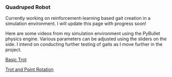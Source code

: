 ### Quadruped Robot
Currently working on reinforcement-learning based gait creation in a simulation environment. I will update this page with progress soon!

Here are some videos from my simulation environment using the PyBullet physics engine. Various parameters can be adjusted using the sliders on the side. I intend on conducting further testing of gaits as I move further in the project.

[Basic Trot](https://github.com/SachinSulkunte/SachinSulkunte.github.io/assets/41236722/1471dd37-4e72-4e94-b7f9-8e4d5608ae07)

[Trot and Point Rotation](https://github.com/SachinSulkunte/SachinSulkunte.github.io/assets/41236722/aada7d45-7456-4c2b-999f-dceb208d1865)
